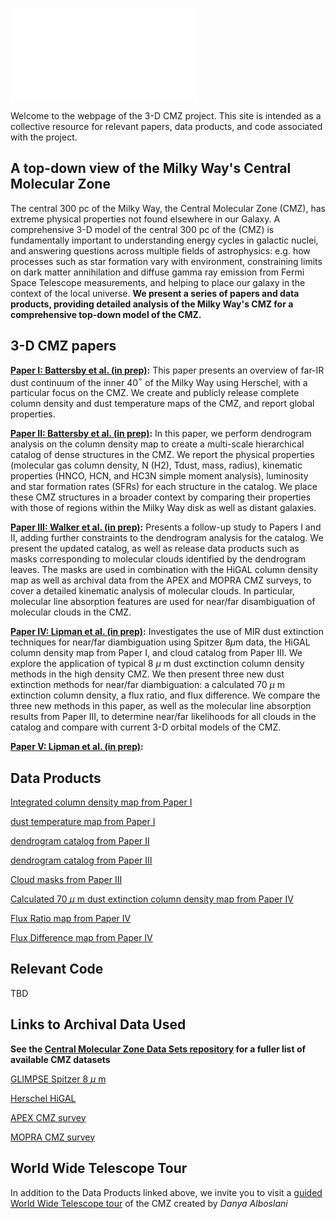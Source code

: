 ![3color](./assets/images/3color_cmz_nocoverage_higal_paper_70micron_nolabels.pdf)

Welcome to the webpage of the 3-D CMZ project. This site is intended as a collective resource for relevant papers, data products, and code associated with the project.

## A top-down view of the Milky Way's Central Molecular Zone
The central 300 pc of the Milky Way, the Central Molecular Zone (CMZ), has extreme physical properties not found elsewhere in our Galaxy. A comprehensive 3-D model of the central 300 pc of the (CMZ) is fundamentally important to understanding energy cycles in galactic nuclei, and answering questions across multiple fields of astrophysics: e.g. how processes such as star formation vary with environment, constraining limits on dark matter annihilation and diffuse gamma ray emission from Fermi Space Telescope measurements, and helping to place our galaxy in the context of the local universe. **We present a series of papers and data products, providing detailed analysis of the Milky Way's CMZ for a comprehensive top-down model of the CMZ.**  

## 3-D CMZ papers
**[Paper I: Battersby et al. (in prep)](https://www.google.com/?client=safari):** This paper presents an overview of far-IR dust continuum of the inner 40$^{\circ}$ of the Milky Way using Herschel, with a particular focus on the CMZ. We create and publicly release complete column density and dust temperature maps of the CMZ, and report global properties.

**[Paper II: Battersby et al. (in prep)](https://www.google.com/?client=safari):** In this paper, we perform dendrogram analysis on the column density map to create a multi-scale hierarchical catalog of dense structures in the CMZ. We report the physical properties (molecular gas column density, N (H2), Tdust, mass, radius), kinematic properties (HNCO, HCN, and HC3N simple moment analysis), luminosity and star formation rates (SFRs) for each structure in the catalog. We place these CMZ structures in a broader context by comparing their
properties with those of regions within the Milky Way disk as well as distant galaxies.

**[Paper III: Walker et al. (in prep)](https://www.google.com/?client=safari):** Presents a follow-up study to Papers I and II, adding further constraints to the dendrogram analysis for the catalog. We present the updated catalog, as well as release data products such as masks corresponding to molecular clouds identified by the dendrogram leaves. The masks are used in combination with the HiGAL column density map as well as archival data from the APEX and MOPRA CMZ surveys, to cover a detailed kinematic analysis of molecular clouds. In particular, molecular line absorption features are used for near/far disambiguation of molecular clouds in the CMZ. 

**[Paper IV: Lipman et al. (in prep)](https://www.google.com/?client=safari):** Investigates the use of MIR dust extinction techniques for near/far diambiguation using Spitzer 8$\mu$m data, the HiGAL column density map from Paper I, and cloud catalog from Paper III. We explore the application of typical 8 $\mu$ m dust exctinction column density methods in the high density CMZ. We then present three new dust extinction methods for near/far diambiguation: a calculated 70 $\mu$ m extinction column density, a flux ratio, and flux difference. We compare the three new methods in this paper, as well as the molecular line absorption results from Paper III, to determine near/far likelihoods for all clouds in the catalog and compare with current 3-D orbital models of the CMZ.  

**[Paper V: Lipman et al. (in prep)](https://www.google.com/?client=safari):** 

## Data Products
[Integrated column density map from Paper I](https://www.google.com/?client=safari)

[dust temperature map from Paper I](https://www.google.com/?client=safari)

[dendrogram catalog from Paper II](https://www.google.com/?client=safari)

[dendrogram catalog from Paper III](https://www.google.com/?client=safari)

[Cloud masks from Paper III](https://www.google.com/?client=safari)

[Calculated 70 $\mu$ m dust extinction column density map from Paper IV](https://www.google.com/?client=safari)

[Flux Ratio map from Paper IV](https://www.google.com/?client=safari)

[Flux Difference map from Paper IV](https://www.google.com/?client=safari)


## Relevant Code
TBD


## Links to Archival Data Used
**See the [Central Molecular Zone Data Sets repository](https://github.com/CentralMolecularZone/DataSets#spectral-surveys) for a fuller list of available CMZ datasets**

[GLIMPSE Spitzer 8 $\mu$ m](https://irsa.ipac.caltech.edu/data/SPITZER/GLIMPSE/overview.html)

[Herschel HiGAL](https://github.com/CentralMolecularZone/DataSets#continuum-surveys)

[APEX CMZ survey](https://github.com/CentralMolecularZone/DataSets#whole-cmz)

[MOPRA CMZ survey](https://github.com/CentralMolecularZone/DataSets#spectral-surveys)



## World Wide Telescope Tour 
In addition to the Data Products linked above, we invite you to visit a [guided World Wide Telescope tour](https://www.worldwidetelescope.org/home/) of the CMZ created by _Danya Alboslani_ 

